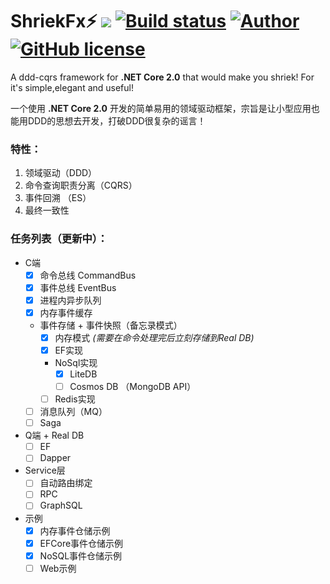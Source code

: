 # ShriekFx:zap: ![](https://img.shields.io/badge/.NET%20Core-2.0.0-brightgreen.svg?style=flat-square) [![Build status](https://ci.appveyor.com/api/projects/status/mcwi2kqe0daija6c?svg=true)](https://ci.appveyor.com/project/ElderJames/shriekfx) [![Author](https://img.shields.io/badge/author-ElderJames-brightgreen.svg?style=flat-square)](https://yangshunjie.com) [![GitHub license](https://img.shields.io/badge/license-MIT-brightgreen.svg?style=flat-square)](https://github.com/ElderJames/ShriekFx/blob/master/LICENSE)  

A ddd-cqrs framework for **.NET Core 2.0**  that would make you shriek! For it's simple,elegant and useful!

一个使用 **.NET Core 2.0** 开发的简单易用的领域驱动框架，宗旨是让小型应用也能用DDD的思想去开发，打破DDD很复杂的谣言！

### 特性：

1. 领域驱动（DDD）
2. 命令查询职责分离（CQRS）
3. 事件回溯 （ES）
4. 最终一致性

### 任务列表（更新中）：

- C端
  - [x] 命令总线 CommandBus
  - [x] 事件总线 EventBus
  - [x] 进程内异步队列
  - [x] 内存事件缓存
  - 事件存储 + 事件快照（备忘录模式）
    - [x] 内存模式 *(需要在命令处理完后立刻存储到Real DB)*
    - [x] EF实现
    - NoSql实现
		- [x] LiteDB
		- [ ] Cosmos DB （MongoDB API）
    - [ ] Redis实现
  - [ ] 消息队列（MQ）
  - [ ] Saga
- Q端 + Real DB 
  - [ ] EF
  - [ ] Dapper
- Service层
  - [ ] 自动路由绑定
  - [ ] RPC
  - [ ] GraphSQL
- 示例
  - [x] 内存事件仓储示例
  - [x] EFCore事件仓储示例
  - [x] NoSQL事件仓储示例
  - [ ] Web示例
